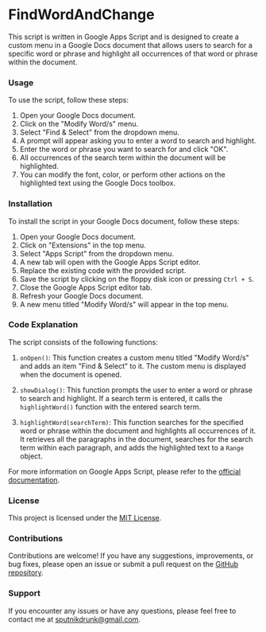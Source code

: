 # FindWordAndChange
This script is written in Google Apps Script and is designed to create a custom menu in a Google Docs document that allows users to search for a specific word or phrase and highlight all occurrences of that word or phrase within the document.

### Usage

To use the script, follow these steps:

1. Open your Google Docs document.
2. Click on the "Modify Word/s" menu.
3. Select "Find & Select" from the dropdown menu.
4. A prompt will appear asking you to enter a word to search and highlight.
5. Enter the word or phrase you want to search for and click "OK".
6. All occurrences of the search term within the document will be highlighted.
7. You can modify the font, color, or perform other actions on the highlighted text using the Google Docs toolbox.

### Installation

To install the script in your Google Docs document, follow these steps:

1. Open your Google Docs document.
2. Click on "Extensions" in the top menu.
3. Select "Apps Script" from the dropdown menu.
4. A new tab will open with the Google Apps Script editor.
5. Replace the existing code with the provided script.
6. Save the script by clicking on the floppy disk icon or pressing `Ctrl + S`.
7. Close the Google Apps Script editor tab.
8. Refresh your Google Docs document.
9. A new menu titled "Modify Word/s" will appear in the top menu.

### Code Explanation

The script consists of the following functions:

1. `onOpen()`: This function creates a custom menu titled "Modify Word/s" and adds an item "Find & Select" to it. The custom menu is displayed when the document is opened.

2. `showDialog()`: This function prompts the user to enter a word or phrase to search and highlight. If a search term is entered, it calls the `highlightWord()` function with the entered search term.

3. `highlightWord(searchTerm)`: This function searches for the specified word or phrase within the document and highlights all occurrences of it. It retrieves all the paragraphs in the document, searches for the search term within each paragraph, and adds the highlighted text to a `Range` object.

For more information on Google Apps Script, please refer to the [official documentation](https://developers.google.com/apps-script/overview).

### License

This project is licensed under the [MIT License](LICENSE).

### Contributions

Contributions are welcome! If you have any suggestions, improvements, or bug fixes, please open an issue or submit a pull request on the [GitHub repository](link-to-your-repository).

### Support

If you encounter any issues or have any questions, please feel free to contact me at sputnikdrunk@gmail.com.
